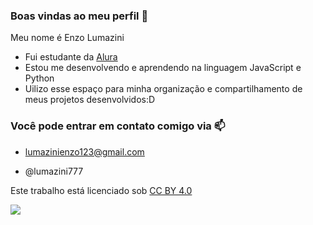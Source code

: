 ### Boas vindas ao meu perfil 💙

Meu nome é Enzo Lumazini

- Fui estudante da [Alura](https://www.alura.com.br)
- Estou me desenvolvendo e aprendendo na linguagem JavaScript e Python
- Uilizo esse espaço para minha organização e compartilhamento de meus projetos desenvolvidos:D

### Você pode entrar em contato comigo via 📫

- lumazinienzo123@gmail.com
  
- @lumazini777

<p xmlns:cc="http://creativecommons.org/ns#" >Este trabalho está licenciado sob <a href="https://creativecommons.org/licenses/by/4.0/?ref=chooser-v1" target="_blank" rel="license noopener noreferrer" style="display:inline-block;">CC BY 4.0<img style="height:22px!importante;margem-esquerda:3px; vertical-alinhamento:text-bottom;" src="https://mirrors.creativecommons.org/presskit/icons/cc.svg?ref=chooser-v1" alt=""><img style="altura:22px!importante;margem-esquerda:3px; vertical-alinhamento:text-bottom;" src="https://mirrors.creativecommons.org/presskit/icons/by.svg?ref=chooser-v1" alt=""></a></p>

![](https://media1.tenor.com/m/c58GIp5nnVcAAAAC/angry.gif)
